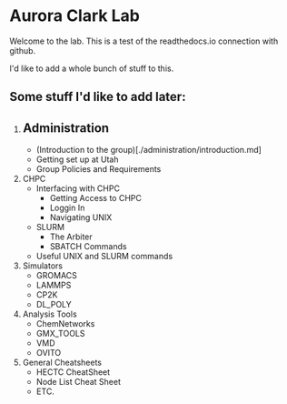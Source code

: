 # Aurora Clark Lab

Welcome to the lab. This is a test of the readthedocs.io connection with github. 

I'd like to add a whole bunch of stuff to this. 

## Some stuff I'd like to add later:
1. Administration
    - 
    - (Introduction to the group)[./administration/introduction.md]
    - Getting set up at Utah
    - Group Policies and Requirements
2. CHPC
    - Interfacing with CHPC
      - Getting Access to CHPC
      - Loggin In
      - Navigating UNIX
    - SLURM
      - The Arbiter
      - SBATCH Commands
    - Useful UNIX and SLURM commands
3. Simulators
    - GROMACS
    - LAMMPS
    - CP2K
    - DL_POLY
4. Analysis Tools
    - ChemNetworks
    - GMX_TOOLS
    - VMD
    - OVITO
5. General Cheatsheets
    - HECTC CheatSheet
    - Node List Cheat Sheet
    - ETC.

